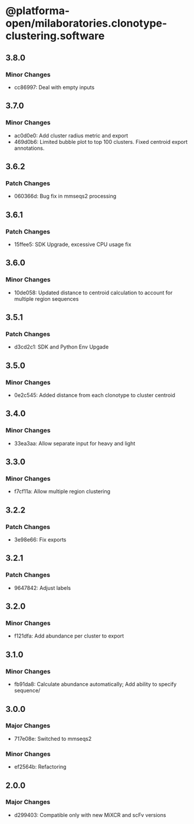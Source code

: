# @platforma-open/milaboratories.clonotype-clustering.software

## 3.8.0

### Minor Changes

- cc86997: Deal with empty inputs

## 3.7.0

### Minor Changes

- ac0d0e0: Add cluster radius metric and export
- 469d0b6: Limited bubble plot to top 100 clusters. Fixed centroid export annotations.

## 3.6.2

### Patch Changes

- 060366d: Bug fix in mmseqs2 processing

## 3.6.1

### Patch Changes

- 15ffee5: SDK Upgrade, excessive CPU usage fix

## 3.6.0

### Minor Changes

- 10de058: Updated distance to centroid calculation to account for multiple region sequences

## 3.5.1

### Patch Changes

- d3cd2c1: SDK and Python Env Upgade

## 3.5.0

### Minor Changes

- 0e2c545: Added distance from each clonotype to cluster centroid

## 3.4.0

### Minor Changes

- 33ea3aa: Allow separate input for heavy and light

## 3.3.0

### Minor Changes

- f7cf11a: Allow multiple region clustering

## 3.2.2

### Patch Changes

- 3e98e66: Fix exports

## 3.2.1

### Patch Changes

- 9647842: Adjust labels

## 3.2.0

### Minor Changes

- f121dfa: Add abundance per cluster to export

## 3.1.0

### Minor Changes

- fb91da8: Calculate abundance automatically; Add ability to specify sequence/

## 3.0.0

### Major Changes

- 717e08e: Switched to mmseqs2

### Minor Changes

- ef2564b: Refactoring

## 2.0.0

### Major Changes

- d299403: Compatible only with new MiXCR and scFv versions
